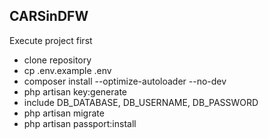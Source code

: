 ## CARSinDFW

Execute project first
- clone repository
- cp .env.example .env  
- composer install --optimize-autoloader --no-dev
- php artisan key:generate
- include DB_DATABASE, DB_USERNAME, DB_PASSWORD
- php artisan migrate
- php artisan passport:install
